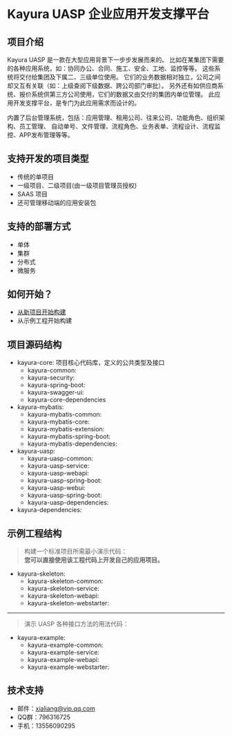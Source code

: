# Kayura UASP 企业应用开发支撑平台

## 项目介绍

Kayura UASP 是一款在大型应用背景下一步步发展而来的。
比如在某集团下需要的各种应用系统，如：协同办公、合同、施工、安全、工地、监控等等。
这些系统将交付给集团及下属二、三级单位使用。
它们的业务数据相对独立，公司之间却又互有关联（如：上级查阅下级数据、跨公司部门审批）。
另外还有如供应商系统、报价系统供第三方公司使用，它们的数据又由交付的集团内单位管理。
此应用开发支撑平台，是专门为此应用需求而设计的。

内置了后台管理系统，包括：应用管理、租用公司、往来公司、功能角色、组织架构、员工管理、
自动单号、文件管理、流程角色、业务表单、流程设计、流程监控、APP发布管理等等。

## 支持开发的项目类型

- 传统的单项目
- 一级项目、二级项目(由一级项目管理员授权)
- SAAS 项目
- 还可管理移动端的应用安装包

## 支持的部署方式

- 单体
- 集群
- 分布式
- 微服务

## 如何开始？

- [从新项目开始构建](help-doc/new-project.md)
- 从示例工程开始构建

## 项目源码结构

- kayura-core: 项目核心代码库，定义的公共类型及接口
  - kayura-common:
  - kayura-security:
  - kayura-spring-boot:
  - kayura-swagger-ui:
  - kayura-core-dependencies
- kayura-mybatis:
  - kayura-mybatis-common:
  - kayura-mybatis-core:
  - kayura-mybatis-extension:
  - kayura-mybatis-spring-boot:
  - kayura-mybatis-dependencies:
- kayura-uasp:
  - kayura-uasp-common:
  - kayura-uasp-service:
  - kayura-uasp-webapi:
  - kayura-uasp-spring-boot:
  - kayura-uasp-webui:
  - kayura-uasp-spring-boot:
  - kayura-uasp-dependencies:
- kayura-dependencies:

## 示例工程结构

> 构建一个标准项目所需最小演示代码：  
> **您可以直接使用该工程代码上开发自己的应用项目。**

- kayura-skeleton:
  - kayura-skeleton-common:
  - kayura-skeleton-service:
  - kayura-skeleton-webapi:
  - kayura-skeleton-webstarter:

---

> 演示 UASP 各种接口方法的用法代码：

- kayura-example:
  - kayura-example-common:
  - kayura-example-service:
  - kayura-example-webapi:
  - kayura-example-webstarter:

## 技术支持

- 邮件：xialiang@vip.qq.com
- QQ群：796316725
- 手机：13556090295